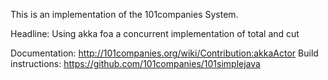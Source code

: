 This is an implementation of the 101companies System.

Headline: Using akka foa a concurrent implementation of total and cut

Documentation: http://101companies.org/wiki/Contribution:akkaActor
Build instructions: https://github.com/101companies/101simplejava